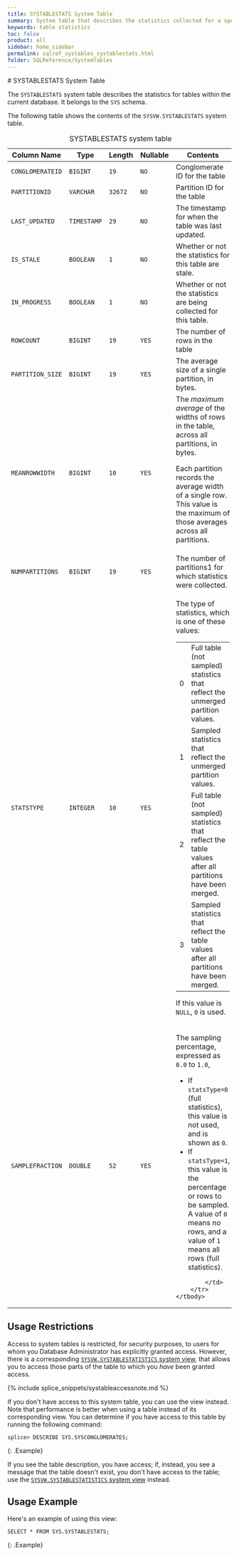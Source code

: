 ```yaml
---
title: SYSTABLESTATS System Table
summary: System table that describes the statistics collected for a specific table
keywords: table statistics
toc: false
product: all
sidebar: home_sidebar
permalink: sqlref_systables_systablestats.html
folder: SQLReference/SystemTables
---
```

<section>
<div class="TopicContent" data-swiftype-index="true" markdown="1">
# SYSTABLESTATS System Table

The `SYSTABLESTATS` system table describes the statistics for tables
within the current database. It belongs to the `SYS` schema.

The following table shows the contents of the `SYSVW.SYSTABLESTATS`
system table.

<table>
    <caption>SYSTABLESTATS system table</caption>
    <col />
    <col />
    <col />
    <col />
    <col />
    <thead>
        <tr>
            <th>Column Name</th>
            <th>Type</th>
            <th>Length</th>
            <th>Nullable</th>
            <th>Contents</th>
        </tr>
    </thead>
    <tbody>
        <tr>
            <td><code>CONGLOMERATEID</code></td>
            <td><code>BIGINT</code></td>
            <td><code>19</code></td>
            <td><code>NO</code></td>
            <td>Conglomerate ID for the table</td>
        </tr>
        <tr>
            <td><code>PARTITIONID</code></td>
            <td><code>VARCHAR</code></td>
            <td><code>32672</code></td>
            <td><code>NO</code></td>
            <td>Partition ID for the table</td>
        </tr>
        <tr>
            <td><code>LAST_UPDATED</code></td>
            <td><code>TIMESTAMP</code></td>
            <td><code>29</code></td>
            <td><code>NO</code></td>
            <td>The timestamp for when the table was last updated.</td>
        </tr>
        <tr>
            <td><code>IS_STALE</code></td>
            <td><code>BOOLEAN</code></td>
            <td><code>1</code></td>
            <td><code>NO</code></td>
            <td>Whether or not the statistics for this table are stale.</td>
        </tr>
        <tr>
            <td><code>IN_PROGRESS</code></td>
            <td><code>BOOLEAN</code></td>
            <td><code>1</code></td>
            <td><code>NO</code></td>
            <td>Whether or not the statistics are being collected for this table.</td>
        </tr>
        <tr>
            <td><code>ROWCOUNT</code></td>
            <td><code>BIGINT</code></td>
            <td><code>19</code></td>
            <td><code>YES</code></td>
            <td>The number of rows in the table</td>
        </tr>
        <tr>
            <td><code>PARTITION_SIZE</code></td>
            <td><code>BIGINT</code></td>
            <td><code>19</code></td>
            <td><code>YES</code></td>
            <td>The average size of a single partition, in bytes.</td>
        </tr>
        <tr>
            <td><code>MEANROWWIDTH</code></td>
            <td><code>BIGINT</code></td>
            <td><code>10</code></td>
            <td><code>YES</code></td>
            <td>The <em>maximum average</em> of the widths of rows in the table, across all partitions, in bytes.</p>
                <p>Each partition records the average width of a single row. This value is the maximum of those averages across all partitions.</p></td>
        </tr>
        <tr>
            <td><code>NUMPARTITIONS</code></td>
            <td><code>BIGINT</code></td>
            <td><code>19</code></td>
            <td><code>YES</code></td>
            <td>The number of partitions<span class="Footnote">1</span> for which statistics were collected.</td>
        </tr>
        <tr>
            <td><code>STATSTYPE</code></td>
            <td><code>INTEGER</code></td>
            <td><code>10</code></td>
            <td><code>YES</code></td>
            <td>
                <p>The type of statistics, which is one of these values:</p>
                <table>
                    <col />
                    <col />
                    <tbody>
                        <tr>
                            <td>0</td>
                            <td>Full table (not sampled) statistics that reflect the unmerged partition values.</td>
                        </tr>
                        <tr>
                            <td>1</td>
                            <td>Sampled statistics that reflect the unmerged partition values.</td>
                        </tr>
                        <tr>
                            <td>2</td>
                            <td>Full table (not sampled) statistics that reflect the table values after all partitions have been merged.</td>
                        </tr>
                        <tr>
                            <td>3</td>
                            <td>Sampled statistics that reflect the table values after all partitions have been merged.</td>
                        </tr>
                    </tbody>
                </table>
                <p>If this value is <code>NULL</code>, <code>0</code> is used.</p>
            </td>
        </tr>
        <tr>
            <td><code>SAMPLEFRACTION</code></td>
            <td><code>DOUBLE</code></td>
            <td><code>52</code></td>
            <td><code>YES</code></td>
            <td>
                <p>The sampling percentage, expressed as <code>0.0</code> to <code>1.0</code>, </p>
            <ul>
                <li>If <code>statsType=0</code> (full statistics), this value is not used, and is shown as <code>0</code>.</li>
                <li>If <code>statsType=1</code>, this value is the percentage or rows to be sampled. A value of <code>0</code> means no rows, and a value of <code>1</code> means all rows (full statistics).</li>
            </ul>

            </td>
        </tr>
    </tbody>
</table>

## Usage Restrictions

Access to system tables is restricted, for security purposes, to users for whom you Database Administrator has explicitly granted access. However, there is a corresponding [`SYSVW.SYSTABLESTATISTICS` system view](sqlref_sysviews_systablestats.html), that allows you to access those parts of the table to which you _have_ been granted access.

{% include splice_snippets/systableaccessnote.md %}

If you don't have access to this system table, you can use the view instead. Note that performance is better when using a table instead of its corresponding view. You can determine if you have access to this table by running the following command:

```
splice> DESCRIBE SYS.SYSCONGLOMERATES;
```
{: .Example}

If you see the table description, you have access; if, instead, you see a message that the table doesn't exist, you don't have access to the table; use the [`SYSVW.SYSTABLESTATISTICS` system view](sqlref_sysviews_systablestats.html) instead.

## Usage Example

Here's an example of using this view:

```
SELECT * FROM SYS.SYSTABLESTATS;
```
{: .Example}


</div>
</section>
